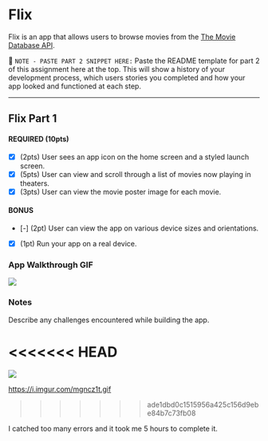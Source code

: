 # Flix

Flix is an app that allows users to browse movies from the [The Movie Database API](http://docs.themoviedb.apiary.io/#).

📝 `NOTE - PASTE PART 2 SNIPPET HERE:` Paste the README template for part 2 of this assignment here at the top. This will show a history of your development process, which users stories you completed and how your app looked and functioned at each step.

---

## Flix Part 1


#### REQUIRED (10pts)
- [x] (2pts) User sees an app icon on the home screen and a styled launch screen.
- [x] (5pts) User can view and scroll through a list of movies now playing in theaters.
- [x] (3pts) User can view the movie poster image for each movie.

#### BONUS
- [-] (2pt) User can view the app on various device sizes and orientations.
- [x] (1pt) Run your app on a real device.

### App Walkthrough GIF

![](https://i.imgur.com/6tS6hwU.gif)



### Notes
Describe any challenges encountered while building the app.

<<<<<<< HEAD
=======
![](https://i.imgur.com/mgncz1t.gif)

https://i.imgur.com/mgncz1t.gif
>>>>>>> ade1dbd0c1515956a425c156d9ebe84b7c73fb08

I catched too many errors and it took me 5 hours to complete it.
